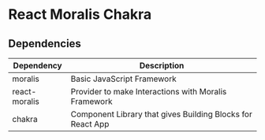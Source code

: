 # React Moralis Chakra

## Dependencies
|Dependency|Description|
|---|---|
|moralis|Basic JavaScript Framework|
|react-moralis|Provider to make Interactions with Moralis Framework|
|chakra|Component Library that gives Building Blocks for React App|
